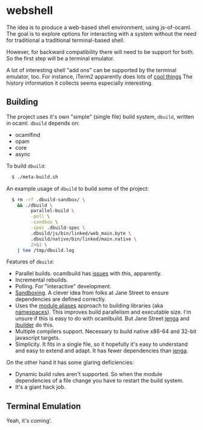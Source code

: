 # webshell

The idea is to produce a web-based shell environment, using js-of-ocaml. The
goal is to explore options for interacting with a system without the need for
traditional a traditional terminal-based shell.

However, for backward compatibility there will need to be support for both. So
the first step will be a terminal emulator.

A lot of interesting shell "add ons" can be supported by the terminal emulator,
too. For instance, iTerm2 apparently does lots of [cool
things](https://iterm2.com/features.html) The history information it collects
seems especially interesting.

## Building

The project uses it's own "simple" (single file) build system, `dbuild`,
written in ocaml. `dbuild` depends on:
- ocamlfind
- opam
- core
- async

To build `dbuild`:

```bash
  $ ./meta-build.sh
```

An example usage of `dbuild` to build some of the project:

```bash
  $ rm -rf .dbuild-sandbox/ \
    && ./dbuild \
         parallel-build \
         -poll \
         -sandbox \
         -spec .dbuild-spec \
         .dbuild/js/bin/linked/web_main.byte \
         .dbuild/native/bin/linked/main.native \
         2>&1 \
    | tee /tmp/dbuild.log
```

Features of `dbuild`:
- Parallel builds. ocamlbuild has
  [issues](https://caml.inria.fr/mantis/view.php?id=5754) with this,
  apparently.
- Incremental rebuilds.
- Polling. For "interactive" development.
- [Sandboxing](https://github.com/janestreet/jenga/blob/master/lib/sandbox.mli).
  A clever idea from folks at Jane Street to ensure dependencies are defined
  correctly.
- Uses the [module
  aliases](https://caml.inria.fr/pub/docs/manual-ocaml/extn.html#sec235)
  approach to building libraries (aka
  [namespaces](https://blogs.janestreet.com/better-namespaces-through-module-aliases/)).
  This improves build parallelism and executable size.  I'm unsure if this is
  easy to do with ocamlbuild. But Jane Street
  [jenga](https://github.com/janestreet/jenga-rules/blob/master/lib/root.ml) and
  [jbuilder](https://github.com/janestreet/jbuilder/blob/master/src/gen_rules.ml)
  do this.
- Multiple compilers support. Necessary to build native x86-64 and 32-bit
  javascript targets.
- Simplicity. It fits in a single file, so it hopefully it's easy to understand
  and easy to extend and adapt. It has fewer dependencies than
  [jenga](https://github.com/janestreet/jenga).

On the other hand it has some glaring deficiencies:
- Dynamic build rules aren't supported. So when the module dependencies of a
  file change you have to restart the build system.
- It's a giant hack job.

## Terminal Emulation

Yeah, it's coming'.
